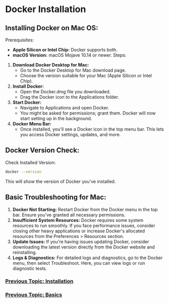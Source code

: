# Docker Installation

## Installing Docker on Mac OS:

Prerequisites:

-   **Apple Silicon or Intel Chip:** Docker supports both.
-   **macOS Version:** macOS Mojave 10.14 or newer.
    Steps:

1. **Download Docker Desktop for Mac:**
    - Go to the Docker Desktop for Mac download page.
    - Choose the version suitable for your Mac (Apple Silicon or Intel Chip).
2. **Install Docker:**
    - Open the Docker.dmg file you downloaded.
    - Drag the Docker icon to the Applications folder.
3. **Start Docker:**
    - Navigate to Applications and open Docker.
    - You might be asked for permissions; grant them. Docker will now start setting up in the background.
4. **Docker Menu Bar:**
    - Once installed, you'll see a Docker icon in the top menu bar. This lets you access Docker settings, updates, and more.

## Docker Version Check:

Check Installed Version:

```bash
docker --version
```

This will show the version of Docker you've installed.

## Basic Troubleshooting for Mac:

1. **Docker Not Starting:** Restart Docker from the Docker menu in the top bar.
   Ensure you've granted all necessary permissions.
2. **Insufficient System Resources:** Docker requires some system resources to run smoothly. If you face performance issues, consider closing other heavy applications or increase Docker's allocated resources from the Preferences > Resources section.
3. **Update Issues:** If you're having issues updating Docker, consider downloading the latest version directly from the Docker website and reinstalling.
4. **Logs & Diagnostics:** For detailed logs and diagnostics, go to the Docker menu, then select Troubleshoot. Here, you can view logs or run diagnostic tests.

### [Previous Topic: Installation](/Docker/Installation.md)

### [Previous Topic: Basics](/Docker/Basics.md)
